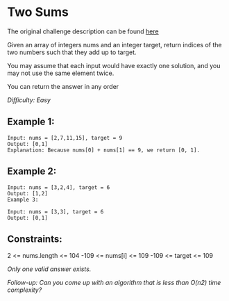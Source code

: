 # Two Sums
The original challenge description can be found [here](https://leetcode.com/problems/two-sum/)

Given an array of integers nums and an integer target, return indices of the two numbers such that they add up to target.

You may assume that each input would have exactly one solution, and you may not use the same element twice.

You can return the answer in any order

*Difficulty: Easy*


## Example 1:
```
Input: nums = [2,7,11,15], target = 9
Output: [0,1]
Explanation: Because nums[0] + nums[1] == 9, we return [0, 1].
```

## Example 2:
```
Input: nums = [3,2,4], target = 6
Output: [1,2]
Example 3:
```

```
Input: nums = [3,3], target = 6
Output: [0,1]
```

## Constraints:

2 <= nums.length <= 104
-109 <= nums[i] <= 109
-109 <= target <= 109

*Only one valid answer exists.*
 

*Follow-up: Can you come up with an algorithm that is less than O(n2) time complexity?*
